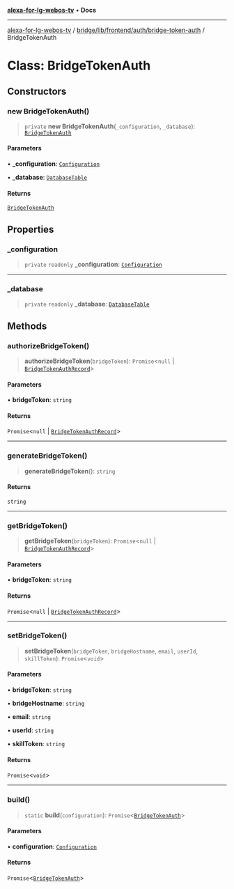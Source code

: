 [**alexa-for-lg-webos-tv**](../../../../../../README.md) • **Docs**

***

[alexa-for-lg-webos-tv](../../../../../../modules.md) / [bridge/lib/frontend/auth/bridge-token-auth](../README.md) / BridgeTokenAuth

# Class: BridgeTokenAuth

## Constructors

### new BridgeTokenAuth()

> `private` **new BridgeTokenAuth**(`_configuration`, `_database`): [`BridgeTokenAuth`](BridgeTokenAuth.md)

#### Parameters

• **\_configuration**: [`Configuration`](../../../../configuration/classes/Configuration.md)

• **\_database**: [`DatabaseTable`](../../../../database/classes/DatabaseTable.md)

#### Returns

[`BridgeTokenAuth`](BridgeTokenAuth.md)

## Properties

### \_configuration

> `private` `readonly` **\_configuration**: [`Configuration`](../../../../configuration/classes/Configuration.md)

***

### \_database

> `private` `readonly` **\_database**: [`DatabaseTable`](../../../../database/classes/DatabaseTable.md)

## Methods

### authorizeBridgeToken()

> **authorizeBridgeToken**(`bridgeToken`): `Promise`\<`null` \| [`BridgeTokenAuthRecord`](../interfaces/BridgeTokenAuthRecord.md)\>

#### Parameters

• **bridgeToken**: `string`

#### Returns

`Promise`\<`null` \| [`BridgeTokenAuthRecord`](../interfaces/BridgeTokenAuthRecord.md)\>

***

### generateBridgeToken()

> **generateBridgeToken**(): `string`

#### Returns

`string`

***

### getBridgeToken()

> **getBridgeToken**(`bridgeToken`): `Promise`\<`null` \| [`BridgeTokenAuthRecord`](../interfaces/BridgeTokenAuthRecord.md)\>

#### Parameters

• **bridgeToken**: `string`

#### Returns

`Promise`\<`null` \| [`BridgeTokenAuthRecord`](../interfaces/BridgeTokenAuthRecord.md)\>

***

### setBridgeToken()

> **setBridgeToken**(`bridgeToken`, `bridgeHostname`, `email`, `userId`, `skillToken`): `Promise`\<`void`\>

#### Parameters

• **bridgeToken**: `string`

• **bridgeHostname**: `string`

• **email**: `string`

• **userId**: `string`

• **skillToken**: `string`

#### Returns

`Promise`\<`void`\>

***

### build()

> `static` **build**(`configuration`): `Promise`\<[`BridgeTokenAuth`](BridgeTokenAuth.md)\>

#### Parameters

• **configuration**: [`Configuration`](../../../../configuration/classes/Configuration.md)

#### Returns

`Promise`\<[`BridgeTokenAuth`](BridgeTokenAuth.md)\>
